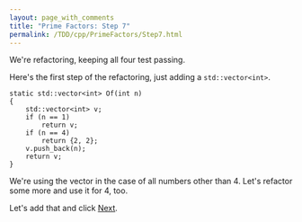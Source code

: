 ```yaml
---
layout: page_with_comments
title: "Prime Factors: Step 7"
permalink: /TDD/cpp/PrimeFactors/Step7.html
---
```


We're refactoring, keeping all four test passing.

Here's the first step of the refactoring, just adding a ```std::vector<int>```.
```
static std::vector<int> Of(int n)
{
    std::vector<int> v;
    if (n == 1)
        return v;
    if (n == 4)
        return {2, 2};
    v.push_back(n);
    return v;
}
```

We're using the vector in the case of all numbers other than 4.  Let's refactor some more and use it for 4, too.

Let's add that and click [Next](Step8.html).
